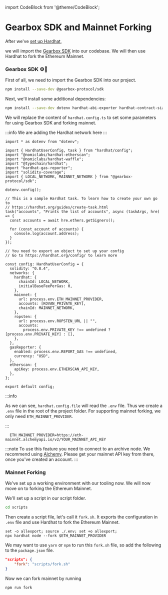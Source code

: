 import CodeBlock from '@theme/CodeBlock';

# Gearbox SDK  and Mainnet Forking 

After we've [set up Hardhat](./initialize-hardhat),

 we will import the [Gearbox SDK](https://github.com/Gearbox-protocol/gearbox-sdk) into our codebase. We will then use Hardhat to fork the Ethereum Mainnet.

### Gearbox SDK ⚙️🧰

First of all, we need to import the Gearbox SDK into our project.

```bash npm2yarn
npm install --save-dev @gearbox-protocol/sdk
```

Next, we'll install some additional dependencies:

```bash npm2yarn
npm install --save-dev dotenv hardhat-abi-exporter hardhat-contract-sizer
```

We will replace the content of `hardhat.config.ts` to set some parameters for using Gearbox SDK and forking mainnet.

:::info
We are adding the Hardhat network here
:::

```tsx title="hardhat.config.ts"
import * as dotenv from "dotenv";

import { HardhatUserConfig, task } from "hardhat/config";
import "@nomiclabs/hardhat-etherscan";
import "@nomiclabs/hardhat-waffle";
import "@typechain/hardhat";
import "hardhat-gas-reporter";
import "solidity-coverage";
import { LOCAL_NETWORK, MAINNET_NETWORK } from "@gearbox-protocol/sdk";

dotenv.config();

// This is a sample Hardhat task. To learn how to create your own go to
// https://hardhat.org/guides/create-task.html
task("accounts", "Prints the list of accounts", async (taskArgs, hre) => {
  const accounts = await hre.ethers.getSigners();

  for (const account of accounts) {
    console.log(account.address);
  }
});

// You need to export an object to set up your config
// Go to https://hardhat.org/config/ to learn more

const config: HardhatUserConfig = {
  solidity: "0.8.4",
  networks: {
    hardhat: {
      chainId: LOCAL_NETWORK,
      initialBaseFeePerGas: 0,
    },
    mainnet: {
      url: process.env.ETH_MAINNET_PROVIDER,
      accounts: [KOVAN_PRIVATE_KEY],
      chainId: MAINNET_NETWORK,
    },
    ropsten: {
      url: process.env.ROPSTEN_URL || "",
      accounts:
        process.env.PRIVATE_KEY !== undefined ? [process.env.PRIVATE_KEY] : [],
    },
  },
  gasReporter: {
    enabled: process.env.REPORT_GAS !== undefined,
    currency: "USD",
  },
  etherscan: {
    apiKey: process.env.ETHERSCAN_API_KEY,
  },
};

export default config;

```

:::info

As we can see, `hardhat.config.file` will read the `.env` file. Thus we create a `.env` file in the root of the project folder. For supporting mainnet forking, we only need `ETH_MAINNET_PROVIDER`.

:::

```title=".env"
  ETH_MAINNET_PROVIDER=https://eth-mainnet.alchemyapi.io/v2/YOUR_MAINNET_API_KEY

```

:::note
To use this feature you need to connect to an archive node. We recommend using [Alchemy](https://www.alchemy.com/). Please get your mainnet API key from there, once you've created an account.
:::
### Mainnet Forking

We've set up a working environment with our tooling now. We will now move on to forking the Ethereum Mainnet.

We'll set up a script in our script folder.

```bash
cd scripts
```

Then create a script file, let's call it `fork.sh`. It exports the configuration in `.env` file and use Hardhat to fork the Ethereum Mainnet.

```shell title="fork.sh"
set -o allexport; source ./.env; set +o allexport;
npx hardhat node --fork $ETH_MAINNET_PROVIDER
```

We may want to use `yarn` or `npm` to run this `fork.sh` file, so add the following to the `package.json` file.
```json
"scripts": {
    "fork": "scripts/fork.sh"
}
```

Now we can fork mainnet by running

```bash npm2yarn
npm run fork
```

